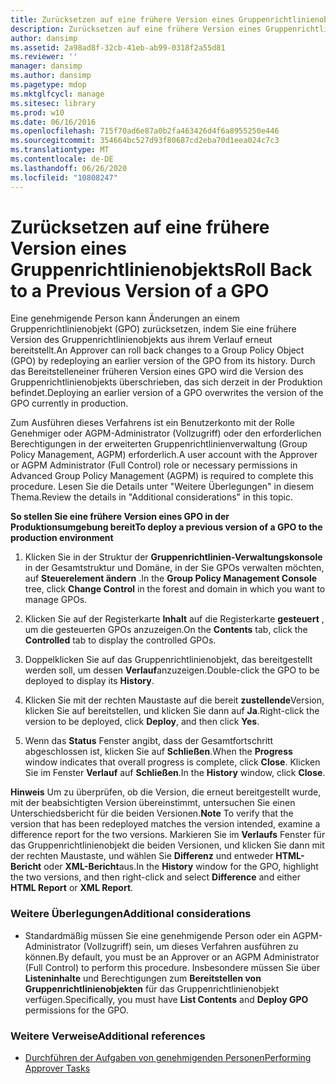 ```yaml
---
title: Zurücksetzen auf eine frühere Version eines Gruppenrichtlinienobjekts
description: Zurücksetzen auf eine frühere Version eines Gruppenrichtlinienobjekts
author: dansimp
ms.assetid: 2a98ad8f-32cb-41eb-ab99-0318f2a55d81
ms.reviewer: ''
manager: dansimp
ms.author: dansimp
ms.pagetype: mdop
ms.mktglfcycl: manage
ms.sitesec: library
ms.prod: w10
ms.date: 06/16/2016
ms.openlocfilehash: 715f70ad6e87a0b2fa463426d4f6a8955250e446
ms.sourcegitcommit: 354664bc527d93f80687cd2eba70d1eea024c7c3
ms.translationtype: MT
ms.contentlocale: de-DE
ms.lasthandoff: 06/26/2020
ms.locfileid: "10808247"
---
```

# <span data-ttu-id="06ff0-103">Zurücksetzen auf eine frühere Version eines Gruppenrichtlinienobjekts</span><span class="sxs-lookup"><span data-stu-id="06ff0-103">Roll Back to a Previous Version of a GPO</span></span>


<span data-ttu-id="06ff0-104">Eine genehmigende Person kann Änderungen an einem Gruppenrichtlinienobjekt (GPO) zurücksetzen, indem Sie eine frühere Version des Gruppenrichtlinienobjekts aus ihrem Verlauf erneut bereitstellt.</span><span class="sxs-lookup"><span data-stu-id="06ff0-104">An Approver can roll back changes to a Group Policy Object (GPO) by redeploying an earlier version of the GPO from its history.</span></span> <span data-ttu-id="06ff0-105">Durch das Bereitstelleneiner früheren Version eines GPO wird die Version des Gruppenrichtlinienobjekts überschrieben, das sich derzeit in der Produktion befindet.</span><span class="sxs-lookup"><span data-stu-id="06ff0-105">Deploying an earlier version of a GPO overwrites the version of the GPO currently in production.</span></span>

<span data-ttu-id="06ff0-106">Zum Ausführen dieses Verfahrens ist ein Benutzerkonto mit der Rolle Genehmiger oder AGPM-Administrator (Vollzugriff) oder den erforderlichen Berechtigungen in der erweiterten Gruppenrichtlinienverwaltung (Group Policy Management, AGPM) erforderlich.</span><span class="sxs-lookup"><span data-stu-id="06ff0-106">A user account with the Approver or AGPM Administrator (Full Control) role or necessary permissions in Advanced Group Policy Management (AGPM) is required to complete this procedure.</span></span> <span data-ttu-id="06ff0-107">Lesen Sie die Details unter "Weitere Überlegungen" in diesem Thema.</span><span class="sxs-lookup"><span data-stu-id="06ff0-107">Review the details in "Additional considerations" in this topic.</span></span>

**<span data-ttu-id="06ff0-108">So stellen Sie eine frühere Version eines GPO in der Produktionsumgebung bereit</span><span class="sxs-lookup"><span data-stu-id="06ff0-108">To deploy a previous version of a GPO to the production environment</span></span>**

1.  <span data-ttu-id="06ff0-109">Klicken Sie in der Struktur der **Gruppenrichtlinien-Verwaltungskonsole** in der Gesamtstruktur und Domäne, in der Sie GPOs verwalten möchten, auf **Steuerelement ändern** .</span><span class="sxs-lookup"><span data-stu-id="06ff0-109">In the **Group Policy Management Console** tree, click **Change Control** in the forest and domain in which you want to manage GPOs.</span></span>

2.  <span data-ttu-id="06ff0-110">Klicken Sie auf der Registerkarte **Inhalt** auf die Registerkarte **gesteuert** , um die gesteuerten GPOs anzuzeigen.</span><span class="sxs-lookup"><span data-stu-id="06ff0-110">On the **Contents** tab, click the **Controlled** tab to display the controlled GPOs.</span></span>

3.  <span data-ttu-id="06ff0-111">Doppelklicken Sie auf das Gruppenrichtlinienobjekt, das bereitgestellt werden soll, um dessen **Verlauf**anzuzeigen.</span><span class="sxs-lookup"><span data-stu-id="06ff0-111">Double-click the GPO to be deployed to display its **History**.</span></span>

4.  <span data-ttu-id="06ff0-112">Klicken Sie mit der rechten Maustaste auf die bereit **zustellende**Version, klicken Sie auf bereitstellen, und klicken Sie dann auf **Ja**.</span><span class="sxs-lookup"><span data-stu-id="06ff0-112">Right-click the version to be deployed, click **Deploy**, and then click **Yes**.</span></span>

5.  <span data-ttu-id="06ff0-113">Wenn das **Status** Fenster angibt, dass der Gesamtfortschritt abgeschlossen ist, klicken Sie auf **Schließen**.</span><span class="sxs-lookup"><span data-stu-id="06ff0-113">When the **Progress** window indicates that overall progress is complete, click **Close**.</span></span> <span data-ttu-id="06ff0-114">Klicken Sie im Fenster **Verlauf** auf **Schließen**.</span><span class="sxs-lookup"><span data-stu-id="06ff0-114">In the **History** window, click **Close**.</span></span>

<span data-ttu-id="06ff0-115">**Hinweis**  Um zu überprüfen, ob die Version, die erneut bereitgestellt wurde, mit der beabsichtigten Version übereinstimmt, untersuchen Sie einen Unterschiedsbericht für die beiden Versionen.</span><span class="sxs-lookup"><span data-stu-id="06ff0-115">**Note** To verify that the version that has been redeployed matches the version intended, examine a difference report for the two versions.</span></span> <span data-ttu-id="06ff0-116">Markieren Sie im **Verlaufs** Fenster für das Gruppenrichtlinienobjekt die beiden Versionen, und klicken Sie dann mit der rechten Maustaste, und wählen Sie **Differenz** und entweder **HTML-Bericht** oder **XML-Bericht**aus.</span><span class="sxs-lookup"><span data-stu-id="06ff0-116">In the **History** window for the GPO, highlight the two versions, and then right-click and select **Difference** and either **HTML Report** or **XML Report**.</span></span>

 

### <span data-ttu-id="06ff0-117">Weitere Überlegungen</span><span class="sxs-lookup"><span data-stu-id="06ff0-117">Additional considerations</span></span>

-   <span data-ttu-id="06ff0-118">Standardmäßig müssen Sie eine genehmigende Person oder ein AGPM-Administrator (Vollzugriff) sein, um dieses Verfahren ausführen zu können.</span><span class="sxs-lookup"><span data-stu-id="06ff0-118">By default, you must be an Approver or an AGPM Administrator (Full Control) to perform this procedure.</span></span> <span data-ttu-id="06ff0-119">Insbesondere müssen Sie über **Listeninhalte** und Berechtigungen zum **Bereitstellen von Gruppenrichtlinienobjekten** für das Gruppenrichtlinienobjekt verfügen.</span><span class="sxs-lookup"><span data-stu-id="06ff0-119">Specifically, you must have **List Contents** and **Deploy GPO** permissions for the GPO.</span></span>

### <span data-ttu-id="06ff0-120">Weitere Verweise</span><span class="sxs-lookup"><span data-stu-id="06ff0-120">Additional references</span></span>

-   [<span data-ttu-id="06ff0-121">Durchführen der Aufgaben von genehmigenden Personen</span><span class="sxs-lookup"><span data-stu-id="06ff0-121">Performing Approver Tasks</span></span>](performing-approver-tasks-agpm30ops.md)

 

 





